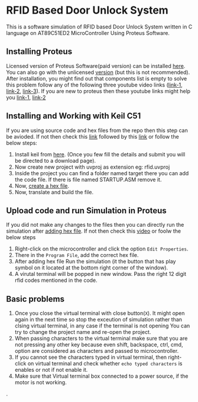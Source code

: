 # RFID Based Door Unlock System
This is a software simulation of RFID based Door Unlock System written in C language on AT89C51ED2 MicroController Using Proteus Software.

## Installing Proteus
Licensed version of Proteus Software(paid version) can be installed [here](https://www.labcenter.com/schematic/).
You can also go with the unlicensed [version](https://getintopc.com/softwares/circuit-designing/proteus-professional-2019-free-download) (but this is not recommended). After installation, you might find out that components list is empty to solve this problem follow any of the following three youtube video links ([link-1](https://www.youtube.com/watch?v=l4770kWKwRs), [link-2](https://www.youtube.com/watch?v=FaIP0DXBqgE), [link-3](https://www.youtube.com/watch?v=jVHkMjw3wxo&t=324s)). 
If you are new to proteus then these youtube links might help you [link-1](https://www.youtube.com/watch?v=XtQEkWfPMQs), [link-2](https://www.youtube.com/watch?v=b02Xm9ZV1Xc)

## Installing and Working with Keil C51
If you are using source code and hex files from the repo then this step can be avioded. If not then check this [link](https://www.youtube.com/watch?v=MG595VN4r70) followed by this [link](https://www.youtube.com/watch?v=mhHJV21CDjs) or follow the below steps:
  1. Install keil from [here](https://www.keil.com/demo/eval/c51.htm). (Once you few fill the details and submit you will be directed to a download page).
  2. Now create new project with uvproj as extension eg: rfid.uvproj
  3. Inside the project you can find a folder named target there you can add the code file. If there is file named STARTUP.ASM remove it.
  4. Now, [create a hex file](https://www.youtube.com/watch?v=8TXInOl2aAw).
  5. Now, translate and build the file.

## Upload code and run Simulation in Proteus
If you did not make any changes to the files then you can directly run the simulation after [adding hex file](https://www.youtube.com/watch?v=1oogpvQ9D1I). If not then check this [video](https://youtu.be/CXNZkPboCoU) or foolw the below steps
  1. Right-click on the microcontroller and click the option `Edit Properties`.
  2. There in the `Program File`, add the correct hex file.
  3. After adding hex file Run the simulation (it the button that has play symbol on it located at the bottom right corner of the window).
  4. A virutal terminal will be popped in new window. Pass the right 12 digit rfid codes mentioned in the code.

## Basic problems
  1. Once you close the virtual terminal with close button(`X`). It might open again in the next time so stop the exceution of simulation rather than clsing virtual terminal, in any case if the terminal is not opening You can try to change the project name and re-open the project.
  2. When passing characters to the virtual terminal make sure that you are not pressing any other key because even shift, backspace, ctrl, cmd, option are considered as characters and passed to microcontroller.
  3. If you cannot see the characters typed in virtual terminal, then right-click on virtual terminal and check whether `echo typed characters` is enables or not if not enable it.
  4. Make sure that Virtual terminal box connected to a power source, if the motor is not working.
  
.
 
      
